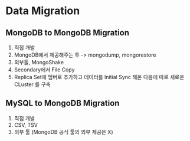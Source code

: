 # Data Migration
## MongoDB to MongoDB Migration
1. 직접 개발
2. MongoDB에서 제공해주는 투 -> mongodump, mongorestore
3. 외부툴, MongoShake
4. Secondary에서 File Copy
5. Replica Set에 멤버로 추가하고 데이터를 Initial Sync 해온 다음에 따로 새로운 CLuster 를 구축

## MySQL to MongoDB Migration
1. 직접 개발
2. CSV, TSV
3. 외부 툴 (MongoDB 공식 툴의 외부 제공은 X)
